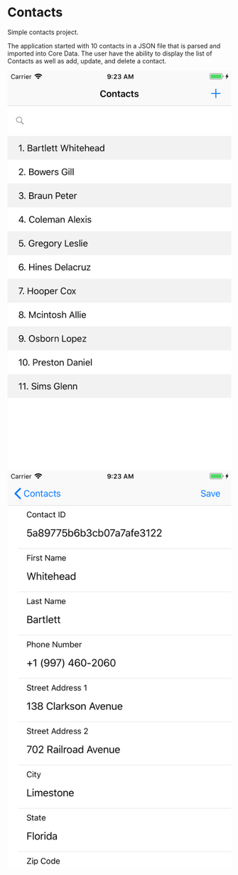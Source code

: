 # Contacts

Simple contacts project.

The application started with 10 contacts in a JSON file that is parsed and imported into Core Data. The user have the ability to display the list of Contacts as well as add, update, and delete a contact.

![Screen 1](https://github.com/anDeRanV2/Contacts/blob/master/Screens/screen_main.png) ![Screen 2](https://github.com/anDeRanV2/Contacts/blob/master/Screens/screen_edit.png)